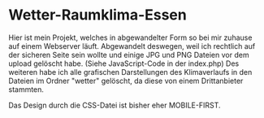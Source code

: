 # Wetter-Raumklima-Essen

Hier ist mein Projekt, welches in abgewandelter Form so bei mir zuhause auf einem Webserver läuft.
Abgewandelt deswegen, weil ich rechtlich auf der sicheren Seite sein wollte und einige JPG und PNG Dateien
vor dem upload gelöscht habe. (Siehe JavaScript-Code in der index.php)
Des weiteren habe ich alle grafischen Darstellungen des Klimaverlaufs in den Dateien im Ordner "wetter" gelöscht,
da diese von einem Drittanbieter stammten.

Das Design durch die CSS-Datei ist bisher eher MOBILE-FIRST.

